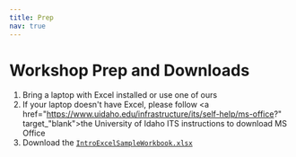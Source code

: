 ```yaml
---
title: Prep
nav: true
---
```


# Workshop Prep and Downloads 


1. Bring a laptop with Excel installed or use one of ours
  1. If your laptop doesn't have Excel, please follow <a href="https://www.uidaho.edu/infrastructure/its/self-help/ms-office?" target_"blank">the University of Idaho ITS instructions to download MS Office</a>
1. Download the <a href="images/IntroExcelSampleWorkbook.xlsx" target="_blank">`IntroExcelSampleWorkbook.xlsx`</a>
